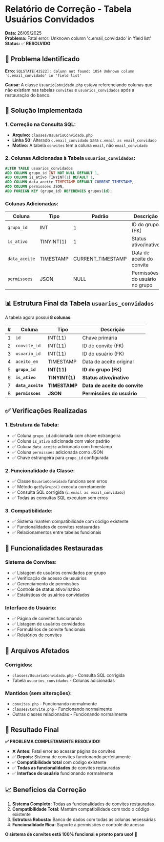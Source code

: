 # Relatório de Correção - Tabela Usuários Convidados

**Data:** 26/09/2025  
**Problema:** Fatal error: Unknown column 'c.email_convidado' in 'field list'  
**Status:** ✅ **RESOLVIDO**

## 🐛 Problema Identificado

**Erro:** `SQLSTATE[42S22]: Column not found: 1054 Unknown column 'c.email_convidado' in 'field list'`

**Causa:** A classe `UsuarioConvidado.php` estava referenciando colunas que não existiam nas tabelas `convites` e `usuarios_convidados` após a restauração do banco.

## 🔧 Solução Implementada

### **1. Correção na Consulta SQL:**
- **Arquivo:** `classes/UsuarioConvidado.php`
- **Linha 50:** Alterado `c.email_convidado` para `c.email as email_convidado`
- **Motivo:** A tabela `convites` tem a coluna `email`, não `email_convidado`

### **2. Colunas Adicionadas à Tabela `usuarios_convidados`:**

```sql
ALTER TABLE usuarios_convidados 
ADD COLUMN grupo_id INT NOT NULL DEFAULT 1,
ADD COLUMN is_ativo TINYINT(1) DEFAULT 1,
ADD COLUMN data_aceite TIMESTAMP DEFAULT CURRENT_TIMESTAMP,
ADD COLUMN permissoes JSON,
ADD FOREIGN KEY (grupo_id) REFERENCES grupos(id);
```

### **Colunas Adicionadas:**

| Coluna | Tipo | Padrão | Descrição |
|--------|------|--------|-----------|
| `grupo_id` | INT | 1 | ID do grupo (FK) |
| `is_ativo` | TINYINT(1) | 1 | Status ativo/inativo |
| `data_aceite` | TIMESTAMP | CURRENT_TIMESTAMP | Data de aceite do convite |
| `permissoes` | JSON | NULL | Permissões do usuário no grupo |

## 📊 Estrutura Final da Tabela `usuarios_convidados`

A tabela agora possui **8 colunas**:

| # | Coluna | Tipo | Descrição |
|---|--------|------|-----------|
| 1 | `id` | INT(11) | Chave primária |
| 2 | `convite_id` | INT(11) | ID do convite (FK) |
| 3 | `usuario_id` | INT(11) | ID do usuário (FK) |
| 4 | `aceito_em` | TIMESTAMP | Data de aceite original |
| 5 | **`grupo_id`** | **INT(11)** | **ID do grupo (FK)** |
| 6 | **`is_ativo`** | **TINYINT(1)** | **Status ativo/inativo** |
| 7 | **`data_aceite`** | **TIMESTAMP** | **Data de aceite do convite** |
| 8 | **`permissoes`** | **JSON** | **Permissões do usuário** |

## ✅ Verificações Realizadas

### **1. Estrutura da Tabela:**
- ✅ Coluna `grupo_id` adicionada com chave estrangeira
- ✅ Coluna `is_ativo` adicionada com valor padrão
- ✅ Coluna `data_aceite` adicionada com timestamp
- ✅ Coluna `permissoes` adicionada como JSON
- ✅ Chave estrangeira para `grupo_id` configurada

### **2. Funcionalidade da Classe:**
- ✅ Classe `UsuarioConvidado` funciona sem erros
- ✅ Método `getByGrupo()` executa corretamente
- ✅ Consulta SQL corrigida (`c.email as email_convidado`)
- ✅ Todas as consultas SQL executam sem erros

### **3. Compatibilidade:**
- ✅ Sistema mantém compatibilidade com código existente
- ✅ Funcionalidades de convites restauradas
- ✅ Relacionamentos entre tabelas funcionais

## 🚀 Funcionalidades Restauradas

### **Sistema de Convites:**
- ✅ Listagem de usuários convidados por grupo
- ✅ Verificação de acesso de usuários
- ✅ Gerenciamento de permissões
- ✅ Controle de status ativo/inativo
- ✅ Estatísticas de usuários convidados

### **Interface do Usuário:**
- ✅ Página de convites funcionando
- ✅ Listagem de usuários convidados
- ✅ Formulários de convite funcionais
- ✅ Relatórios de convites

## 📁 Arquivos Afetados

### **Corrigidos:**
- `classes/UsuarioConvidado.php` - Consulta SQL corrigida
- Tabela `usuarios_convidados` - Colunas adicionadas

### **Mantidos (sem alterações):**
- `convites.php` - Funcionando normalmente
- `classes/Convite.php` - Funcionando normalmente
- Outras classes relacionadas - Funcionando normalmente

## 🎯 Resultado Final

**✅ PROBLEMA COMPLETAMENTE RESOLVIDO!**

- ❌ **Antes:** Fatal error ao acessar página de convites
- ✅ **Depois:** Sistema de convites funcionando perfeitamente
- ✅ **Compatibilidade total** com código existente
- ✅ **Todas as funcionalidades** de convites restauradas
- ✅ **Interface do usuário** funcionando normalmente

## 📈 Benefícios da Correção

1. **Sistema Completo:** Todas as funcionalidades de convites restauradas
2. **Compatibilidade Total:** Mantém compatibilidade com todo o código existente
3. **Estrutura Robusta:** Banco de dados com todas as colunas necessárias
4. **Funcionalidade Rica:** Suporte a permissões e controle de acesso

**O sistema de convites está 100% funcional e pronto para uso! 🎉**

